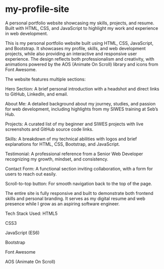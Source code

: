 # my-profile-site
A personal portfolio website showcasing my skills, projects, and resume. Built with HTML, CSS, and JavaScript to highlight my work and experience in web development.

This is my personal portfolio website built using HTML, CSS, JavaScript, and Bootstrap. It showcases my profile, skills, and web development projects, while also providing an interactive and responsive user experience. The design reflects both professionalism and creativity, with animations powered by the AOS (Animate On Scroll) library and icons from Font Awesome.

The website features multiple sections:

Hero Section: A brief personal introduction with a headshot and direct links to GitHub, LinkedIn, and email.

About Me: A detailed background about my journey, studies, and passion for web development, including highlights from my SIWES training at Seb’s Hub.

Projects: A curated list of my beginner and SIWES projects with live screenshots and GitHub source code links.

Skills: A breakdown of my technical abilities with logos and brief explanations for HTML, CSS, Bootstrap, and JavaScript.

Testimonial: A professional reference from a Senior Web Developer recognizing my growth, mindset, and consistency.

Contact Form: A functional section inviting collaboration, with a form for users to reach out easily.

Scroll-to-top button: For smooth navigation back to the top of the page.

The entire site is fully responsive and built to demonstrate both frontend skills and personal branding. It serves as my digital resume and web presence while I grow as an aspiring software engineer.

Tech Stack Used:
HTML5

CSS3

JavaScript (ES6)

Bootstrap

Font Awesome

AOS (Animate On Scroll)
